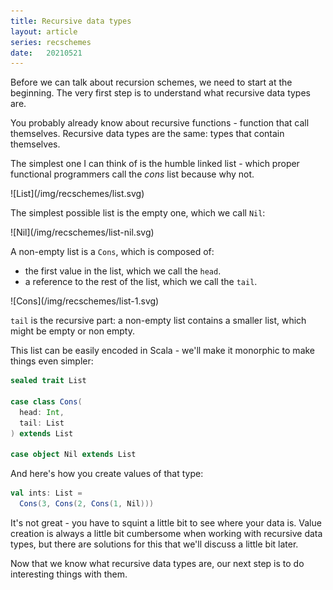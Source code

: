 ```yaml
---
title: Recursive data types
layout: article
series: recschemes
date:   20210521
---
```


Before we can talk about recursion schemes, we need to start at the beginning. The very first step is to understand what recursive data types are.

You probably already know about recursive functions - function that call themselves. Recursive data types are the same: types that contain themselves.

The simplest one I can think of is the humble linked list - which proper functional programmers call the _cons_ list because why not.

<span class="figure">
![List](/img/recschemes/list.svg)
</span>

The simplest possible list is the empty one, which we call `Nil`:

<span class="figure">
![Nil](/img/recschemes/list-nil.svg)
</span>


A non-empty list is a `Cons`, which is composed of:

- the first value in the list, which we call the `head`.
- a reference to the rest of the list, which we call the `tail`.

<span class="figure">
![Cons](/img/recschemes/list-1.svg)
</span>

`tail` is the recursive part: a non-empty list contains a smaller list, which might be empty or non empty.

This list can be easily encoded in Scala - we'll make it monorphic to make things even simpler:

```scala
sealed trait List

case class Cons(
  head: Int,
  tail: List
) extends List

case object Nil extends List
```

And here's how you create values of that type:

```scala
val ints: List =
  Cons(3, Cons(2, Cons(1, Nil)))
```

It's not great - you have to squint a little bit to see where your data is. Value creation is always a little bit cumbersome when working with recursive data types, but there are solutions for this that we'll discuss a little bit later.

Now that we know what recursive data types are, our next step is to do interesting things with them.
